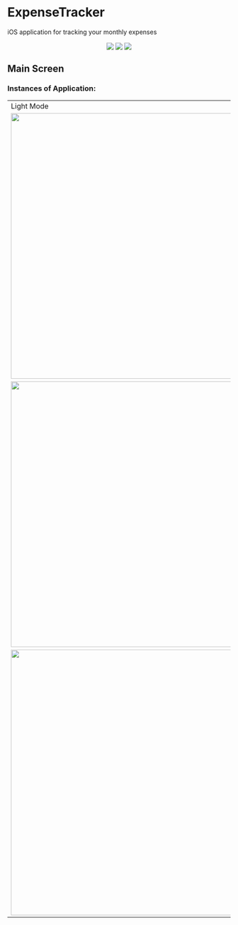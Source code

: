 # ExpenseTracker
iOS application for tracking your monthly expenses 
<div align = "center">
  <img align="center" src= "https://github.com/kushalgoel786/ios-expense-tracker/blob/main/images/Screenshot%201.png" />
  <img align="center" src= "https://github.com/kushalgoel786/ios-expense-tracker/blob/main/images/Screenshot%202.png" />
  <img align="center" src= "https://github.com/kushalgoel786/ios-expense-tracker/blob/main/images/Screenshot%203.png" />
 </div>

## Main Screen 
### Instances of Application:
<div align = "center">
  <table>
      <tr><td>Light Mode </td><td>Dark Mode</td> </tr>
      <tr><td><img align="center" src= "https://github.com/kushalgoel786/ios-expense-tracker/blob/main/images/Simulator%20Screen%20Shot%201%20Light.png" height="600" >  
        </td><td><img align="center" src= "https://github.com/kushalgoel786/ios-expense-tracker/blob/main/images/Simulator%20Screen%20Shot%201%20Dark.png" height="600" > </td></tr>
     <tr><td><img align="center" src= "https://github.com/kushalgoel786/ios-expense-tracker/blob/main/images/Simulator%20Screen%20Shot%202%20Light.png" height="600" >  
        </td><td><img align="center" src= "https://github.com/kushalgoel786/ios-expense-tracker/blob/main/images/Simulator%20Screen%20Shot%202%20Dark.png" height="600" > </td></tr>
     <tr><td><img align="center" src= "https://github.com/kushalgoel786/ios-expense-tracker/blob/main/images/Simulator%20Screen%20Shot%203%20Light.png" height="600" >  
        </td><td><img align="center" src= "https://github.com/kushalgoel786/ios-expense-tracker/blob/main/images/Simulator%20Screen%20Shot%203%20Dark.png" height="600" > </td></tr>
  </table>
</div>
